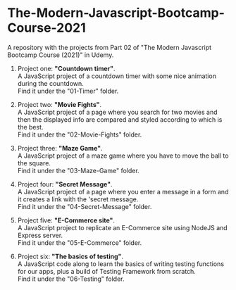 # The-Modern-Javascript-Bootcamp-Course-2021

A repository with the projects from Part 02 of "The Modern Javascript Bootcamp Course (2021)" in Udemy.

1. Project one: **"Countdown timer"**.  
   A JavaScript project of a countdown timer with some nice animation during the countdown.  
   Find it under the "01-Timer" folder.

2. Project two: **"Movie Fights"**.  
   A JavaScript project of a page where you search for two movies and then the displayed info are compared and styled according to which is the best.  
   Find it under the "02-Movie-Fights" folder.

3. Project three: **"Maze Game"**.  
   A JavaScript project of a maze game where you have to move the ball to the square.  
   Find it under the "03-Maze-Game" folder.

4. Project four: **"Secret Message"**.  
   A JavaScript project of a page where you enter a message in a form and it creates a link with the 'secret message.  
   Find it under the "04-Secret-Message" folder.

5. Project five: **"E-Commerce site"**.  
   A JavaScript project to replicate an E-Commerce site using NodeJS and Express server.  
   Find it under the "05-E-Commerce" folder.

6. Project six: **"The basics of testing"**.  
   A JavaScript code along to learn the basics of writing testing functions for our apps, plus a build of Testing Framework from scratch.  
   Find it under the "06-Testing" folder.
